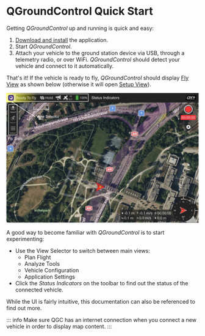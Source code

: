 # QGroundControl Quick Start

Getting _QGroundControl_ up and running is quick and easy:

1. [Download and install](../getting_started/download_and_install.md) the application.
1. Start _QGroundControl_.
1. Attach your vehicle to the ground station device via USB, through a telemetry radio, or over WiFi. _QGroundControl_ should detect your vehicle and connect to it automatically.

That's it! If the vehicle is ready to fly, _QGroundControl_ should display [Fly View](../fly_view/fly_view.md) as shown below (otherwise it will open [Setup View](../setup_view/setup_view.md)).

![](../../../assets/quickstart/fly_view_connected_vehicle.jpg)

A good way to become familiar with _QGroundControl_ is to start experimenting:

- Use the View Selector to switch between main views:
  - Plan Flight
  - Analyze Tools
  - Vehicle Configuration
  - Application Settings
- Click the _Status Indicators_ on the toolbar to find out the status of the connected vehicle.

While the UI is fairly intuitive, this documentation can also be referenced to find out more.

::: info
Make sure QGC has an internet connection when you connect a new vehicle in order to display map content.
:::

